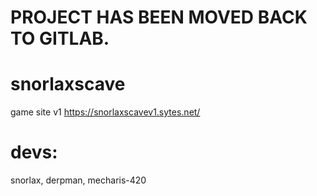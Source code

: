 # PROJECT HAS BEEN MOVED BACK TO GITLAB.

# snorlaxscave
game site v1
https://snorlaxscavev1.sytes.net/
# devs:
snorlax, derpman, mecharis-420

